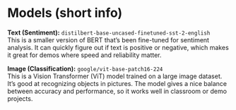 # Models (short info)

**Text (Sentiment):** `distilbert-base-uncased-finetuned-sst-2-english`  
This is a smaller version of BERT that’s been fine-tuned for sentiment analysis. It can quickly figure out if text is positive or negative, which makes it great for demos where speed and reliability matter.

**Image (Classification):** `google/vit-base-patch16-224`  
This is a Vision Transformer (ViT) model trained on a large image dataset. It’s good at recognizing objects in pictures. The model gives a nice balance between accuracy and performance, so it works well in classroom or demo projects.
